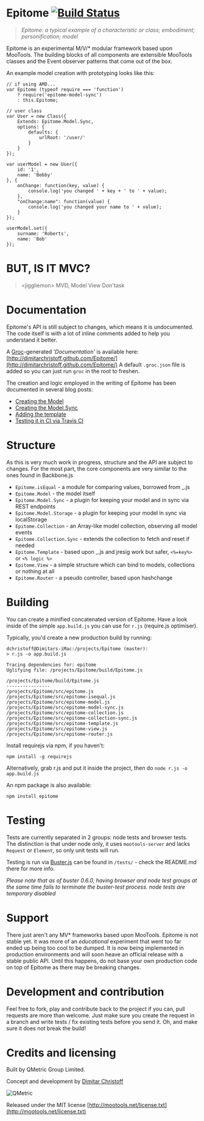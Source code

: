 Epitome [![Build Status](https://secure.travis-ci.org/DimitarChristoff/Epitome.png?branch=master)](http://travis-ci.org/DimitarChristoff/Epitome)
=======

> _Epitome: a typical example of a characteristic or class; embodiment; personification; model_

Epitome is an experimental M/V/* modular framework based upon MooTools. The building blocks of all components are extensible MooTools classes
and the Event observer patterns that come out of the box.

An example model creation with prototyping looks like this:

    // if using AMD...
    var Epitome (typeof require === 'function')
        ? require('epitome-model-sync')
        : this.Epitome;

    // user class
    var User = new Class({
        Extends: Epitome.Model.Sync,
        options: {
            defaults: {
                urlRoot: '/user/'
            }
        }
    });

    var userModel = new User({
        id: '1',
        name: 'Bobby'
    }, {
        onChange: function(key, value) {
            console.log('you changed ' + key + ' to ' + value);
        },
        "onChange:name": function(value) {
            console.log('you changed your name to ' + value);
        }
    });

    userModel.set({
        surname: 'Roberts',
        name: 'Bob'
    });

BUT, IS IT MVC?
===============

> &lt;jiggliemon> MVD, Model View Don'task

Documentation
=============

Epitome's API is still subject to changes, which means it is undocumented. The code itself is with a lot of inline comments added to help you understand it better.

A [Groc](http://nevir.github.com/groc/)-generated _'Documentation'_ is available here: [http://dimitarchristoff.github.com/Epitome/](http://dimitarchristoff.github.com/Epitome/)
A default `.groc.json` file is added so you can just run `groc` in the root to freshen.

The creation and logic employed in the writing of Epitome has been documented in several blog posts:

- [Creating the Model](http://tech.qmetric.co.uk/creating-your-own-mvc-like-data-model-class-in-mootools_59.html)
- [Creating the Model.Sync](http://tech.qmetric.co.uk/building-a-mootools-micro-mvc-part-2-adding-sync-to-your-model_132.html)
- [Adding the template](http://tech.qmetric.co.uk/epitome-template-a-lightweight-templating-engine-for-mootools-that-works_190.html)
- [Testing it in CI via Travis CI](http://tech.qmetric.co.uk/automating-javascript-ci-with-buster-js-and-travisci_205.html)

Structure
=========

As this is very much work in progress, structure and the API are subject to changes. For the most part,
the core components are very similar to the ones found in Backbone.js

- `Epitome.isEqual` - a module for comparing values, borrowed from _.js
- `Epitome.Model` - the model itself
- `Epitome.Model.Sync` - a plugin for keeping your model and in sync via REST endpoints
- `Epitome.Model.Storage` - a plugin for keeping your model in sync via localStorage
- `Epitome.Collection` - an Array-like model collection, observing all model events
- `Epitome.Collection.Sync` - extends the collection to fetch and reset if needed
- `Epitome.Template` - based upon _.js and jresig work but safer, `<%=key%>` or `<% logic %>`
- `Epitome.View` - a simple structure which can bind to models, collections or nothing at all
- `Epitome.Router` - a pseudo controller, based upon hashchange

Building
========

You can create a minified concatenated version of Epitome. Have a look inside of the simple `app.build.js` you can use for `r.js` (require.js optimiser).

Typically, you'd create a new production build by running:

    dchristoff@Dimitars-iMac:/projects/Epitome (master):
    > r.js -o app.build.js

    Tracing dependencies for: epitome
    Uglifying file: /projects/Epitome/build/Epitome.js

    /projects/Epitome/build/Epitome.js
    ----------------
    /projects/Epitome/src/epitome.js
    /projects/Epitome/src/epitome-isequal.js
    /projects/Epitome/src/epitome-model.js
    /projects/Epitome/src/epitome-model-sync.js
    /projects/Epitome/src/epitome-collection.js
    /projects/Epitome/src/epitome-collection-sync.js
    /projects/Epitome/src/epitome-template.js
    /projects/Epitome/src/epitome-view.js
    /projects/Epitome/src/epitome-router.js

Install requirejs via npm, if you haven't:

    npm install -g requirejs

Alternatively, grab r.js and put it inside the project, then do `node r.js -o app.build.js`

An npm package is also available:

    npm install epitome


Testing
=======

Tests are currently separated in 2 groups: node tests and browser tests. The distinction is that under node only,
it uses `mootools-server` and lacks `Request` or `Element`, so only unit tests will run.

Testing is run via [Buster.js](http://busterjs.org) can be found in `/tests/` - check the README.md there for more info.

_Please note that as of buster 0.6.0, having browser and node test groups at the same time fails to terminate the buster-test process. node tests are temporary disabled_

Support
=======

There just aren't any MV* frameworks based upon MooTools. Epitome is not stable yet. it was more of an _educational_ experiment
that went too far ended up being too cool to be dumped. It is now being implemented in production environments and will soon
heave an official release with a stable public API. Until this happens, do not base your own production code on top of Epitome
as there may be breaking changes.

Development and contribution
============================

Feel free to fork, play and contribute back to the project if you can, pull requests are more than welcome. Just make sure you
create the request in a branch and write tests / fix existing tests before you send it. Oh, and make sure it does not break the build!

Credits and licensing
=====================

Built by QMetric Group Limited.

Concept and development by [Dimitar Christoff](http://twitter.com/D_mitar)

![QMetric](http://tech.qmetric.co.uk/wp-content/themes/the-bootstrap/images/qmetric-logo-on.png)

Released under the MIT license [http://mootools.net/license.txt](http://mootools.net/license.txt)